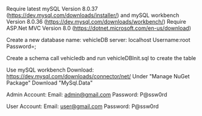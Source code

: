 Require latest mySQL Version 8.0.37 (https://dev.mysql.com/downloads/installer/) and mySQL workbench Version 8.0.36 (https://dev.mysql.com/downloads/workbench/)
Require ASP.Net MVC Version 8.0 (https://dotnet.microsoft.com/en-us/download)

Create a new database 
name: vehicleDB
server: localhost
Username:root
Password=;

Create a schema call vehicledb and run vehicleDBInit.sql to create the table

Use mySQL workbench
Download: https://dev.mysql.com/downloads/connector/net/
Under "Manage NuGet Package" Download "MySql.Data"

Admin Account:
Email: admin@gmail.com
Password: P@ssw0rd

User Account:
Email: user@gmail.com
Password: P@ssw0rd




